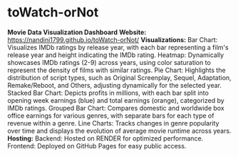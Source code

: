 # toWatch-orNot
**Movie Data Visualization Dashboard**
**Website:** https://nandini1799.github.io/toWatch-orNot/
**Visualizations:**
Bar Chart: Visualizes IMDb ratings by release year, with each bar representing a film's release year and height indicating the IMDb rating.
Heatmap: Dynamically showcases IMDb ratings (2-9) across years, using color saturation to represent the density of films with similar ratings.
Pie Chart: Highlights the distribution of script types, such as Original Screenplay, Sequel, Adaptation, Remake/Reboot, and Others, adjusting dynamically for the selected year.
Stacked Bar Chart: Depicts profits in millions, with each bar split into opening week earnings (blue) and total earnings (orange), categorized by IMDb ratings.
Grouped Bar Chart: Compares domestic and worldwide box office earnings for various genres, with separate bars for each type of revenue within a genre.
Line Charts: Tracks changes in genre popularity over time and displays the evolution of average movie runtime across years.
**Hosting:**
Backend: Hosted on RENDER for optimized performance.
Frontend: Deployed on GitHub Pages for easy public access.
